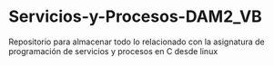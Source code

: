 # Servicios-y-Procesos-DAM2_VB
 Repositorio para almacenar todo lo relacionado con la asignatura de programación de servicios y procesos en C desde linux
